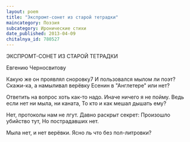 ```yaml
---
layout: poem
title: "Экспромт-сонет из старой тетрадки"
maincategory: Поэзия
subcategory: Иронические стихи
date_published: 2013-04-09
chitalnya_id: 780527
---
```




ЭКСПРОМТ-СОНЕТ
ИЗ СТАРОЙ ТЕТРАДКИ

Евгению Черносвитову

Какую же он проявлял сноровку7
И пользовался мылом ли поэт?
Скажи-ка, а намыливал верёвку
Есенин в "Англетере" или нет?

Ответить на вопрос хоть как-то надо.
Иначе ничего я не пойму.
Ведь если нет ни мыла, ни каната,
То кто и как мешал дышать ему?

Нет, протоколы нам не лгут.
Давно раскрыт секрет:
Произошло убийство тут,
Но пострадавших нет.

Мыла нет, и нет верёвки.
Ясно ль что без пол-литровки?






